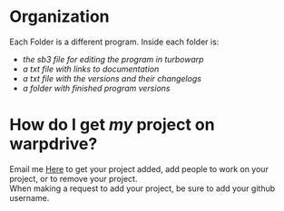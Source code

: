<h1>Organization</h1>

Each Folder is a different program.
Inside each folder is:<br>
<em>
- the sb3 file for editing the program in turbowarp<br>
- a txt file with links to documentation<br>
- a txt file with the versions and their changelogs<br>
- a folder with finished program versions
</em>

<h1>How do I get <em>my</em> project on warpdrive?</h1>

Email me <a href="mailto:1011mikebaker@gmail.com">Here</a> to get your project added, add people to work on your project, or to remove your project.<br>
When making a request to add your project, be sure to add your github username.
